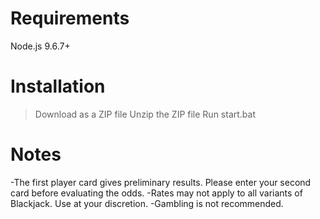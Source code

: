 # Requirements
Node.js 9.6.7+

# Installation
>Download as a ZIP file
>Unzip the ZIP file
>Run start.bat

# Notes
-The first player card gives preliminary results. Please enter your second card before evaluating the odds.
-Rates may not apply to all variants of Blackjack. Use at your discretion.
-Gambling is not recommended.
